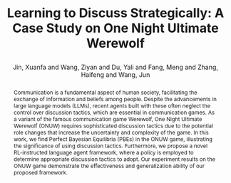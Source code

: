 ---
layout: pub
type: inproceedings
title: >
    Learning to Discuss Strategically: A Case Study on One Night Ultimate Werewolf
author: Jin, Xuanfa and Wang, Ziyan and Du, Yali and Fang, Meng and Zhang, Haifeng and Wang, Jun

abbr: NeurIPS'24
equalauthor: Jin, Xuanfa and Wang, Ziyan
booktitle: The Thirty-Eight Annual Conference on Neural Information Processing Systems (NeruIPS)
year: 2024
selected: True
priority: 2
arxiv: 2405.19946
abstract: >
    Communication is a fundamental aspect of human society, facilitating the exchange of information
    and beliefs among people. Despite the advancements in large language models (LLMs), recent agents
    built with these often neglect the control over discussion tactics, which are essential in communication
    games. As a variant of the famous communication game Werewolf, One Night Ultimate Werewolf
    (ONUW) requires sophisticated discussion tactics due to the potential role changes that increase the
    uncertainty and complexity of the game. In this work, we find Perfect Bayesian Equilibria (PBEs) in
    the ONUW game, illustrating the significance of using discussion tactics. Furthermore, we propose a
    novel RL-instructed language agent framework, where a policy is employed to determine appropriate
    discussion tactics to adopt. Our experiment results on the ONUW game demonstrate the effectiveness
    and generalization ability of our proposed framework.
bibtex: >
    @inproceedings{jin2024werewolf,
        title={Learning to Discuss Strategically: A Case Study on One Night Ultimate Werewolf},
        author={Jin, Xuanfa and Wang, Ziyan and Du, Yali and Fang, Meng and Zhang, Haifeng and Wang, Jun},
        booktitle={ICLR 2024 Workshop on Generative Models for Decision Making (ICLR GenAI4DM)},
        year={2024}
    }
---